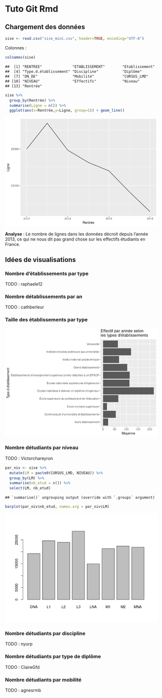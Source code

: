 Tuto Git Rmd
================

## Chargement des données

``` r
sise <- read.csv("sise_mini.csv", header=TRUE, encoding="UTF-8")
```

Colonnes :

``` r
colnames(sise)
```

    ##  [1] "RENTREE"              "ETABLISSEMENT"        "Etablissement"       
    ##  [4] "Type.d.établissement" "Discipline"           "Diplôme"             
    ##  [7] "DN_DE"                "Mobilité"             "CURSUS_LMD"          
    ## [10] "NIVEAU"               "Effectifs"            "Niveau"              
    ## [13] "Rentrée"

``` r
sise %>%
  group_by(Rentrée) %>%
  summarise(Ligne = n()) %>%
  ggplot(aes(x=Rentrée,y=Ligne, group=1)) + geom_line()
```

![](sise_mini_files/figure-gfm/graphe-1.png)<!-- -->

**Analyse** : Le nombre de lignes dans les données décroit depuis
l’année 2013, ce qui ne nous dit pas grand chose sur les effectifs
étudiants en France.

## Idées de visualisations

### Nombre d’établissements par type

TODO : raphaele12

### Nombre détablissements par an

TODO : cathberleur

### Taille des établissements par type

![](sise_mini_files/figure-gfm/quentin-1.png)<!-- -->

### Nombre détudiants par niveau

TODO : Victorchareyron

``` r
par_niv <- sise %>%
  mutate(LM = paste0(CURSUS_LMD, NIVEAU)) %>%
  group_by(LM) %>%
  summarise(nb_etud = n()) %>%
  select(LM, nb_etud)
```

    ## `summarise()` ungrouping output (override with `.groups` argument)

``` r
barplot(par_niv$nb_etud, names.arg = par_niv$LM)
```

![](sise_mini_files/figure-gfm/unnamed-chunk-1-1.png)<!-- -->

### Nombre détudiants par discipline

TODO : nyurp

### Nombre détudiants par type de diplôme

TODO : ClaireGfd

### Nombre détudiants par mobilité

TODO : agnesrmb
